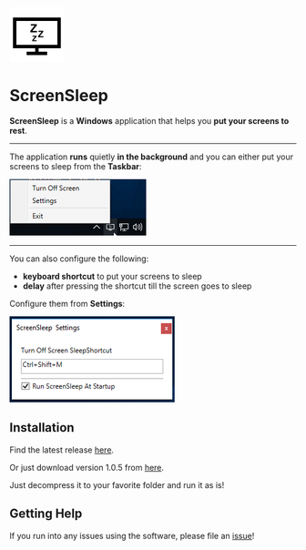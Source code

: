 ﻿![](./Images/icon-black.png)
# ScreenSleep 

**ScreenSleep** is a **Windows** application that helps you **put your screens to rest**. 

---

The application **runs** quietly **in the background** and you can either put your screens to sleep from the **Taskbar**:

![](./Images/taskbar.png)

---

You can also configure the following:

- **keyboard shortcut** to put your screens to sleep
- **delay** after pressing the shortcut till the screen goes to sleep

Configure them from **Settings**:

![](./Images/settings.png)

## Installation

Find the latest release [here](https://github.com/AdrianLungu/ScreenSleep/releases).

Or just download version 1.0.5 from [here](https://github.com/adrianlungu/ScreenSleep/releases/download/1.0.5/ScreenSleep-1.0.5.7z).

Just decompress it to your favorite folder and run it as is!

## Getting Help

If you run into any issues using the software, please file an [issue](https://github.com/AdrianLungu/ScreenSleep/issues)!
